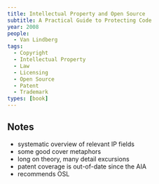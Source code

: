 ```yaml
---
title: Intellectual Property and Open Source
subtitle: A Practical Guide to Protecting Code
year: 2008
people:
  - Van Lindberg
tags:
  - Copyright
  - Intellectual Property
  - Law
  - Licensing
  - Open Source
  - Patent
  - Trademark
types: [book]
---
```


## Notes
- systematic overview of relevant IP fields
- some good cover metaphors
- long on theory, many detail excursions
- patent coverage is out-of-date since the AIA
- recommends OSL

